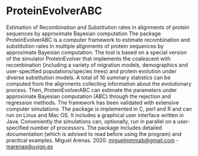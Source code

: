 # ProteinEvolverABC
Estimation of Recombination and Substitution rates in alignments of protein sequences by approximate Bayesian computation
The package ProteinEvolverABC is a computer framework to estimate recombination and substitution rates in multiple alignments of protein sequences by approximate Bayesian computation. The tool is based on a special version of the simulator ProteinEvolver that implements the coalescent with recombination (including a variety of migration models, demographics and user-specified populations/species trees) and protein evolution under diverse substitution models. A total of 16 summary statistics can be computed from the alignments collecting information about the evolutionary process. Then, ProteinEvolverABC can estimate the parameters under approximate Bayesian computation (ABC) through the rejection and regression methods. The framework has been validated with extensive computer simulations. The package is implemented in C, perl and R and can run on Linux and Mac OS. It includes a graphical user interface written in Java. Conveniently the simulations can, optionally, run in parallel on a user-specified number of processors. The package includes detailed documentation (which is advised to read before using the program) and practical examples.
Miguel Arenas. 2020. miguelmmmab@gmail.com - marenas@uvigo.es
